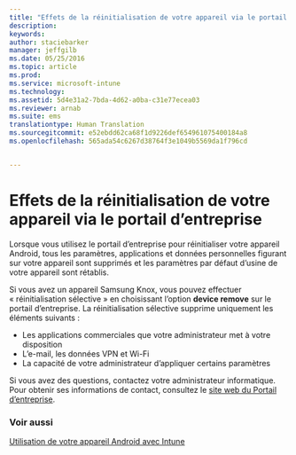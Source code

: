 ```yaml
---
title: "Effets de la réinitialisation de votre appareil via le portail d’entreprise | Microsoft Intune"
description: 
keywords: 
author: staciebarker
manager: jeffgilb
ms.date: 05/25/2016
ms.topic: article
ms.prod: 
ms.service: microsoft-intune
ms.technology: 
ms.assetid: 5d4e31a2-7bda-4d62-a0ba-c31e77ecea03
ms.reviewer: arnab
ms.suite: ems
translationtype: Human Translation
ms.sourcegitcommit: e52ebdd62ca68f1d9226def654961075400184a8
ms.openlocfilehash: 565ada54c6267d38764f3e1049b5569da1f796cd


---
```



# Effets de la réinitialisation de votre appareil via le portail d’entreprise

Lorsque vous utilisez le portail d’entreprise pour réinitialiser votre appareil Android, tous les paramètres, applications et données personnelles figurant sur votre appareil sont supprimés et les paramètres par défaut d’usine de votre appareil sont rétablis.

Si vous avez un appareil Samsung Knox, vous pouvez effectuer « réinitialisation sélective » en choisissant l’option **device remove** sur le portail d’entreprise. La réinitialisation sélective supprime uniquement les éléments suivants :

- Les applications commerciales que votre administrateur met à votre disposition
- L’e-mail, les données VPN et Wi-Fi
- La capacité de votre administrateur d’appliquer certains paramètres

Si vous avez des questions, contactez votre administrateur informatique. Pour obtenir ses informations de contact, consultez le [site web du Portail d’entreprise](http://portal.manage.microsoft.com).

### Voir aussi
[Utilisation de votre appareil Android avec Intune](using-your-android-device-with-intune.md)


<!--HONumber=Jun16_HO4-->


